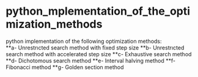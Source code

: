 # python_mplementation_of_the_optimization_methods
python implementation of the following optimization methods:<br/>
**a- Unrestrıcted search method with fixed step size 
**b- Unrestrıcted search method with accelerated step size 
**c- Exhaustive search method
**d- Dichotomous search method
**e- Interval halving method
**f- Fibonacci method
**g- Golden section method

